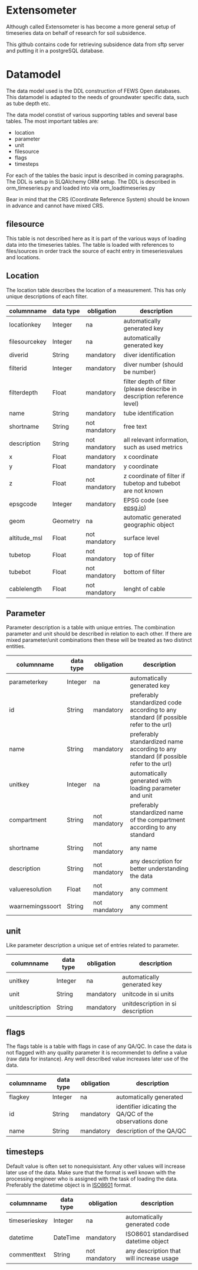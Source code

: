 # Extensometer

Although called Extensometer is has become a more general setup of timeseries data on behalf of research for soil subsidence.

This github contains code for retrieving subsidence data from sftp server and putting it in a postgreSQL database.

# Datamodel
The data model used is the DDL construction of FEWS Open databases. This datamodel is adapted to the needs of groundwater specific data, such as tube depth etc. 

The data model constist of various supporting tables and several base tables. The most important tables are:
- location
- parameter
- unit 
- filesource
- flags
- timesteps

For each of the tables the basic input is described in coming paragraphs.
The DDL is setup in SLQAlchemy ORM setup. The DDL is described in orm_timeseries.py and loaded into via orm_loadtimeseries.py

Bear in mind that the CRS (Coordinate Reference System) should be known in advance and cannot have mixed CRS. 

## filesource
This table is not described here as it is part of the various ways of loading data into the timeseries tables. The table is loaded with references to files/sources in order track the source of eacht entry in timeseriesvalues and locations.

## Location
The location table describes the location of a measurement. This has only unique descriptions of each filter. 

|columnname|data type|obligation|description|
|---|---|---|---|
|locationkey        |Integer|na| automatically generated key|
|filesourcekey      |Integer|na| automatically generated key|
|diverid            |String |mandatory|diver identification|
|filterid           |Integer|mandatory|diver number (should be number)|
|filterdepth        |Float  |mandatory|filter depth of filter (please describe in description reference level)|
|name               |String |mandatory|tube identification|
|shortname          |String |not mandatory|free text|
|description        |String |not mandatory|all relevant information, such as used metrics|
|x                  |Float  |mandatory| x coordinate|
|y                  |Float  |mandatory| y coordinate|
|z                  |Float  |not mandatory| z coordinate of filter if tubetop and tubebot are not known|
|epsgcode           |Integer|mandatory| EPSG code (see [epsg.io](https://www.epsg.io/)) |
|geom               |Geometry| na|automatic generated geographic object|
|altitude_msl       |Float|not mandatory| surface level  |
|tubetop            |Float|not mandatory| top of filter|
|tubebot            |Float|not mandatory| bottom of filter|
|cablelength        |Float|not mandatory| lenght of cable|

## Parameter
Parameter description is a table with unique entries. The combination parameter and unit should be described in relation to each other. If there are mixed parameter/unit combinations then these will be treated as two distinct entities.

|columnname|data type|obligation|description|
|---|---|---|---|
|parameterkey       |Integer|na|automatically generated key|
|id                 |String|mandatory |preferably standardized code according to any standard (if possible refer to the url)|
|name               |String|mandatory |preferably standardized name according to any standard (if possible refer to the url)|
|unitkey            |Integer|na |automatically generated with loading parameter and unit|
|compartment        |String|not mandatory |preferably standardized name of the compartment according to any standard |
|shortname          |String|not mandatory |any name|
|description        |String|not mandatory |any description for better understanding the data|
|valueresolution    |Float|not mandatory |any comment |
|waarnemingssoort   |String|not mandatory |any comment|

## unit 
Like parameter description a unique set of entries related to parameter. 

|columnname|data type|obligation|description|
|---|---|---|---|
|unitkey            |Integer|na |automatically generated key|
|unit               |String|mandatory | unitcode in si units|
|unitdescription    |String|mandatory | unitdescription in si description|

## flags
The flags table is a table with flags in case of any QA/QC. In case the data is not flagged with any quality parameter it is recommendet to define a value (raw data for instance). Any well described value increases later use of the data.

|columnname|data type|obligation|description|
|---|---|---|---|
|flagkey        |Integer|na |automatically generated|
|id             |String|mandatory |identifier idicating the QA/QC of the observations done|
|name           |String|mandatory |description of the QA/QC|

## timesteps
Default value is often set to nonequisistant. Any other values will increase later use of the data.
Make sure that the format is well known with the processing engineer who is assigned with the task of loading the data. Preferably the datetime object is in [ISO8601](https://www.iso.org/iso-8601-date-and-time-format.html) format. 

|columnname|data type|obligation|description|
|---|---|---|---|
|timeserieskey  |Integer|na |automatically generated code|
|datetime       |DateTime|mandatory |ISO8601 standardised datetime object|
|commenttext    |String|not mandatory |any description that will increase usage|
